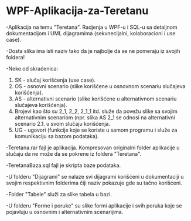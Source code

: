# WPF-Aplikacija-za-Teretanu
-Aplikacija na temu "Teretana". Radjenja u WPF-u i SQL-u sa detaljnom dokumentacijom i UML dijagramima (sekvnecijalni, kolaboracioni i use case).

-Dosta slika ima isti naziv tako da je najbolje da se ne pomeraju iz svojih foldera!

-Neke od skraćenica:
1. SK - slučaj korišćenja (use case).
2. OS - osnovni scenario (slike korišćene u osnovnom scenariu slučajeva korišćenja).
3. AS - alternativni scenario (slike korišćene u alternativnom scenariu slučajeva korišćenja).
4. Brojevi kao što su 2_1, 2_2, 2_1_1 itd. služe da povežu slike sa svojim alternativnim scenariom (npr. slika AS 2_1 se odnosi na alternativni scenario 2.1. u svom slučaju korišćenja.
5. UG - ugovori (funkcije koje se koriste u samom programu i služe za komunikaciju sa bazom podataka).

-Teretana.rar fajl je aplikacija. Kompresovan originalni folder aplikacije u slučaju da ne može da se pokrene iz foldera "Teretana".

-TeretanaBaza.sql fajl je skripta baze podataka.

-U folderu "Dijagrami" se nalaze svi dijagrami korišćeni u dokumentaciji u svojim respektivnim folderima čiji naziv pokazuje gde su tačno korišćeni.

-Folder "Tabele" služi za slike tabela u bazi.

-U folderu "Forme i poruke" su slike formi aplikacije i svih poruka koje se pojavluju u osnovnim i alternativnim scenarijima.

